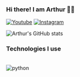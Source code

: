 
### Hi there! I am Arthur 👋🏾

[![Youtube](https://img.shields.io/badge/YouTube-FF0000?style=for-the-badge&logo=youtube&logoColor=white)](http://www.youtube.com/@Indiodfr)
[![Instagram](https://img.shields.io/badge/Instagram-E4405F?style=for-the-badge&logo=instagram&logoColor=white)](http://instagram.com/arthurfranr)

![Arthur's GitHub stats](https://github-readme-stats.vercel.app/api?username=Arthurdfr&show_icons=true&theme=dark)

### Technologies I use

<div style="display: inline_block"><br/>
    <img align="center" alt="python" src="https://img.shields.io/badge/Python-14354C?style=for-the-badge&logo=python&logoColor=white">
</div>
